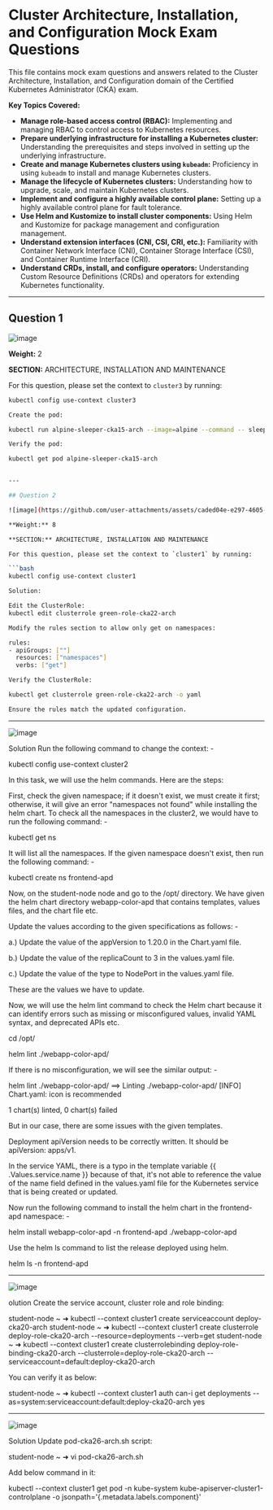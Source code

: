 # Cluster Architecture, Installation, and Configuration Mock Exam Questions

This file contains mock exam questions and answers related to the Cluster Architecture, Installation, and Configuration domain of the Certified Kubernetes Administrator (CKA) exam.

**Key Topics Covered:**

* **Manage role-based access control (RBAC):** Implementing and managing RBAC to control access to Kubernetes resources.
* **Prepare underlying infrastructure for installing a Kubernetes cluster:** Understanding the prerequisites and steps involved in setting up the underlying infrastructure.
* **Create and manage Kubernetes clusters using `kubeadm`:** Proficiency in using `kubeadm` to install and manage Kubernetes clusters.
* **Manage the lifecycle of Kubernetes clusters:** Understanding how to upgrade, scale, and maintain Kubernetes clusters.
* **Implement and configure a highly available control plane:** Setting up a highly available control plane for fault tolerance.
* **Use Helm and Kustomize to install cluster components:** Using Helm and Kustomize for package management and configuration management.
* **Understand extension interfaces (CNI, CSI, CRI, etc.):** Familiarity with Container Network Interface (CNI), Container Storage Interface (CSI), and Container Runtime Interface (CRI).
* **Understand CRDs, install, and configure operators:** Understanding Custom Resource Definitions (CRDs) and operators for extending Kubernetes functionality.

---

## Question 1

![image](https://github.com/user-attachments/assets/2a9168b7-8145-4d32-a7ef-a8de20db8ca1)

**Weight:** 2

**SECTION:** ARCHITECTURE, INSTALLATION AND MAINTENANCE

For this question, please set the context to `cluster3` by running:

```bash
kubectl config use-context cluster3

Create the pod:

kubectl run alpine-sleeper-cka15-arch --image=alpine --command -- sleep 7200

Verify the pod:

kubectl get pod alpine-sleeper-cka15-arch


---

## Question 2

![image](https://github.com/user-attachments/assets/caded04e-e297-4605-840b-c5d3b562904d)

**Weight:** 8

**SECTION:** ARCHITECTURE, INSTALLATION AND MAINTENANCE

For this question, please set the context to `cluster1` by running:

```bash
kubectl config use-context cluster1

Solution:

Edit the ClusterRole:
kubectl edit clusterrole green-role-cka22-arch

Modify the rules section to allow only get on namespaces:

rules:
- apiGroups: [""]
  resources: ["namespaces"]
  verbs: ["get"]

Verify the ClusterRole:

kubectl get clusterrole green-role-cka22-arch -o yaml

Ensure the rules match the updated configuration.
```
----

![image](https://github.com/user-attachments/assets/f20dbc49-fb41-4f38-ac54-fd536bc4e879)

Solution
Run the following command to change the context: -

kubectl config use-context cluster2

In this task, we will use the helm commands. Here are the steps:

First, check the given namespace; if it doesn't exist, we must create it first; otherwise, it will give an error "namespaces not found" while installing the helm chart.
To check all the namespaces in the cluster2, we would have to run the following command: -

kubectl get ns

It will list all the namespaces. If the given namespace doesn't exist, then run the following command: -

kubectl create ns frontend-apd

Now, on the student-node node and go to the /opt/ directory. We have given the helm chart directory webapp-color-apd that contains templates, values files, and the chart file etc.

Update the values according to the given specifications as follows: -

a.) Update the value of the appVersion to 1.20.0 in the Chart.yaml file.

b.) Update the value of the replicaCount to 3 in the values.yaml file.

c.) Update the value of the type to NodePort in the values.yaml file.

These are the values we have to update.

Now, we will use the helm lint command to check the Helm chart because it can identify errors such as missing or misconfigured values, invalid YAML syntax, and deprecated APIs etc.

cd /opt/

helm lint ./webapp-color-apd/



If there is no misconfiguration, we will see the similar output: -

helm lint ./webapp-color-apd/
==> Linting ./webapp-color-apd/
[INFO] Chart.yaml: icon is recommended

1 chart(s) linted, 0 chart(s) failed



But in our case, there are some issues with the given templates.


Deployment apiVersion needs to be correctly written. It should be apiVersion: apps/v1.

In the service YAML, there is a typo in the template variable {{ .Values.service.name }} because of that, it's not able to reference the value of the name field defined in the values.yaml file for the Kubernetes service that is being created or updated.


Now run the following command to install the helm chart in the frontend-apd namespace: -

helm install webapp-color-apd -n frontend-apd ./webapp-color-apd



Use the helm ls command to list the release deployed using helm.

helm ls -n frontend-apd


---

![image](https://github.com/user-attachments/assets/7e553383-69a5-4949-a356-bf372b5489f7)

olution
Create the service account, cluster role and role binding:

student-node ~ ➜  kubectl --context cluster1 create serviceaccount deploy-cka20-arch
student-node ~ ➜  kubectl --context cluster1 create clusterrole deploy-role-cka20-arch --resource=deployments --verb=get
student-node ~ ➜  kubectl --context cluster1 create clusterrolebinding deploy-role-binding-cka20-arch --clusterrole=deploy-role-cka20-arch --serviceaccount=default:deploy-cka20-arch




You can verify it as below:

student-node ~ ➜  kubectl --context cluster1 auth can-i get deployments --as=system:serviceaccount:default:deploy-cka20-arch
yes

---

![image](https://github.com/user-attachments/assets/aef5e3e8-7864-489b-bd0e-fa0711b0ea60)

Solution
Update pod-cka26-arch.sh script:

student-node ~ ➜ vi pod-cka26-arch.sh




Add below command in it:

kubectl --context cluster1 get pod -n kube-system kube-apiserver-cluster1-controlplane  -o jsonpath='{.metadata.labels.component}'



